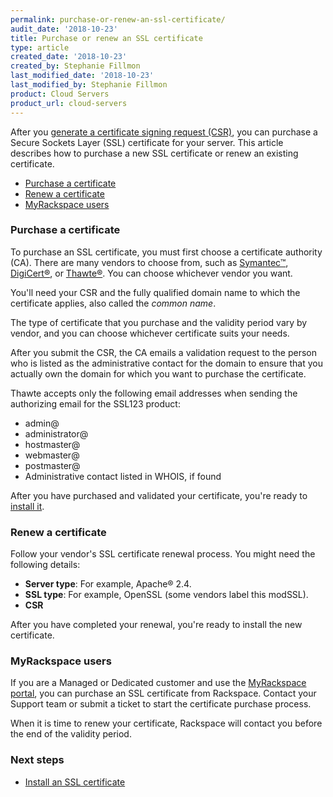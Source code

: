 ```yaml
---
permalink: purchase-or-renew-an-ssl-certificate/
audit_date: '2018-10-23'
title: Purchase or renew an SSL certificate
type: article
created_date: '2018-10-23'
created_by: Stephanie Fillmon
last_modified_date: '2018-10-23'
last_modified_by: Stephanie Fillmon
product: Cloud Servers
product_url: cloud-servers
---
```


After you [generate a certificate signing request (CSR)](/how-to/generate-a-csr), you can purchase a Secure Sockets Layer (SSL) certificate for your server. This article describes how to purchase a new SSL certificate or renew an existing certificate.

- [Purchase a certificate](#purchase-a-certificate)
- [Renew a certificate](#renew-a-certificate)
- [MyRackspace users](#myrackspace-users)

### Purchase a certificate

To purchase an SSL certificate, you must first choose a certificate authority (CA). There are many vendors to choose from, such as [Symantec&trade;](https://www.websecurity.symantec.com/ssl-certificate), [DigiCert&reg;](https://www.digicert.com/), or [Thawte&reg;](https://www.thawte.com/). You can choose whichever vendor you want.

You'll need your CSR and the fully qualified domain name to which the certificate applies, also called the *common name*.

The type of certificate that you purchase and the validity period vary by vendor, and you can choose whichever certificate suits your needs.

After you submit the CSR, the CA emails a validation request to the person who is listed as the administrative contact for the domain to ensure that you actually own the domain for which you want to purchase the certificate.

Thawte accepts only the following email addresses when sending the authorizing email for the SSL123 product:

  - admin@
  - administrator@
  - hostmaster@
  - webmaster@
  - postmaster@
  - Administrative contact listed in WHOIS, if found

After you have purchased and validated your certificate, you're ready to [install it](/how-to/install-an-ssl-certificate).

### Renew a certificate

Follow your vendor's SSL certificate renewal process. You might
need the following details:

-   **Server type**: For example, Apache&reg; 2.4.
-   **SSL type**: For example, OpenSSL (some vendors label this modSSL).
-   **CSR**

After you have completed your renewal, you're ready to install the new certificate.

### MyRackspace users

If you are a Managed or Dedicated customer and use the [MyRackspace portal](https://login.rackspace.com/), you can purchase an SSL certificate from Rackspace. Contact your Support team or submit a ticket to start the certificate purchase process.

When it is time to renew your certificate, Rackspace will contact you before the end of the validity period.

### Next steps

- [Install an SSL certificate](/how-to/install-an-ssl-certificate)
